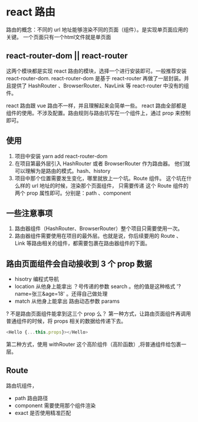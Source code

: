 # react 路由

路由的概念：不同的 url 地址能够渲染不同的页面（组件）。是实现单页面应用的关键。
一个页面只有一个html文件就是单页面
## react-router-dom || react-router

这两个模块都是实现 react 路由的模块，选择一个进行安装即可。一般推荐安装 react-router-dom.
react-router-dom 是基于 react-router 再做了一层封装。并且提供了 HashRouter 、BrowserRouter、NavLink 等 react-router 中没有的组件。

react 路由跟 vue 路由不一样，并且理解起来会简单一些。
react 路由全部都是 组件的使用。不涉及配置。路由规则与路由坑写在一个组件上，通过 prop 来控制即可。

## 使用

1. 项目中安装 yarn add react-router-dom
2. 在项目第最外层引入 HashRouter 或者 BrowserRouter 作为路由器。
   他们就可以理解为是路由的模式。hash、history
3. 项目中那个位置需要发生变化，哪里就放上一个坑。Route 组件。 这个坑在什么样的 url 地址的时候，渲染那个页面组件， 只需要传递 这个 Route 组件的两个 prop 属性即可。分别是：path 、component

## 一些注意事项

1. 路由器组件（HashRouter、BrowserRouter）整个项目只需要使用一次。
2. 路由器组件需要使用在项目的最外层。也就是说，你后续要用的 Route 、 Link 等路由相关的组件，都需要包裹在路由器组件的下面。

## 路由页面组件会自动接收到 3 个 prop 数据

- hisotry 编程式导航
- location 从他身上能拿出 ？号传递的参数 search 。他的值是这种格式 '?name=张三&age=18' 。还得自己做处理
- match 从他身上能拿出 路由动态参数 params

? 不是路由页面组件能拿到这三个 prop 么？
第一种方式，让路由页面组件再调用普通组件的时候，将 props 相关的数据给传递下去。

```js
<Hello {...this.props}></Hello>
```

第二种方式，使用 withRouter 这个高阶组件（高阶函数）,将普通组件给包裹一层。

## Route

路由坑组件，

- path 路由路径
- component 需要使用那个组件渲染
- exact 是否使用精准匹配
